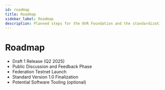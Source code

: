 ```yaml
---
id: roadmap
title: Roadmap
sidebar_label: Roadmap
description: Planned steps for the OVR Foundation and the standardization process.
---
```


# Roadmap

- Draft 1 Release (Q2 2025)
- Public Discussion and Feedback Phase
- Federation Testnet Launch
- Standard Version 1.0 Finalization
- Potential Software Tooling (optional)
